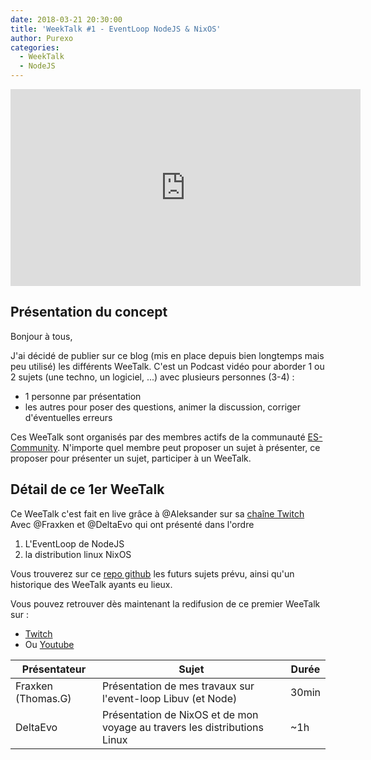 ```yaml
---
date: 2018-03-21 20:30:00
title: 'WeekTalk #1 - EventLoop NodeJS & NixOS'
author: Purexo
categories:
  - WeekTalk
  - NodeJS
---
```


<iframe width="560" height="315" src="https://www.youtube-nocookie.com/embed/zv1oFDkP2tI?rel=0" frameborder="0" allow="autoplay; encrypted-media" allowfullscreen></iframe>

## Présentation du concept

Bonjour à tous,

J'ai décidé de publier sur ce blog (mis en place depuis bien longtemps mais peu utilisé) les différents WeeTalk.
C'est un Podcast vidéo pour aborder 1 ou 2 sujets (une techno, un logiciel, ...) avec plusieurs personnes (3-4) :

- 1 personne par présentation
- les autres pour poser des questions, animer la discussion, corriger d'éventuelles erreurs

Ces WeeTalk sont organisés par des membres actifs de la communauté [ES-Community](https://github.com/ES-Community/Code-of-conduct).
N'importe quel membre peut proposer un sujet à présenter, ce proposer pour présenter un sujet, participer à un WeeTalk.

## Détail de ce 1er WeeTalk

Ce WeeTalk c'est fait en live grâce à @Aleksander sur sa [chaîne Twitch](https://www.twitch.tv/skander_tv)
Avec @Fraxken et @DeltaEvo qui ont présenté dans l'ordre

1. L'EventLoop de NodeJS
2. la distribution linux NixOS

Vous trouverez sur ce [repo github](https://github.com/ES-Community/weektalk) les futurs sujets prévu, ainsi qu'un historique des WeeTalk ayants eu lieux.

Vous pouvez retrouver dès maintenant la redifusion de ce premier WeeTalk sur :

- [Twitch](https://www.twitch.tv/videos/237346371)
- Ou [Youtube](https://www.youtube.com/watch?v=zv1oFDkP2tI)

| Présentateur | Sujet | Durée |
| --- | --- | --- |
| Fraxken (Thomas.G) | Présentation de mes travaux sur l'event-loop Libuv (et Node) | 30min |
| DeltaEvo | Présentation de NixOS et de mon voyage au travers les distributions Linux | ~1h |